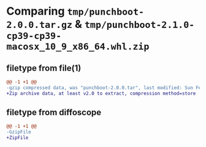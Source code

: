 # Comparing `tmp/punchboot-2.0.0.tar.gz` & `tmp/punchboot-2.1.0-cp39-cp39-macosx_10_9_x86_64.whl.zip`

## filetype from file(1)

```diff
@@ -1 +1 @@
-gzip compressed data, was "punchboot-2.0.0.tar", last modified: Sun Feb 18 20:00:20 2024, max compression
+Zip archive data, at least v2.0 to extract, compression method=store
```

## filetype from diffoscope

```diff
@@ -1 +1 @@
-GzipFile
+ZipFile
```

